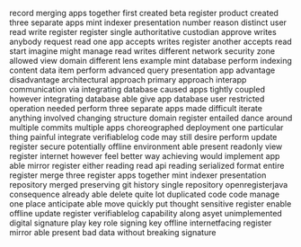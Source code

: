 record merging apps together first created beta register product created three separate apps mint indexer presentation number reason distinct user read write register register single authoritative custodian approve writes anybody request read one app accepts writes register another accepts read start imagine might manage read writes different network security zone allowed view domain different lens example mint database perform indexing content data item perform advanced query presentation app advantage disadvantage architectural approach primary approach interapp communication via integrating database caused apps tightly coupled however integrating database able give app database user restricted operation needed perform three separate apps made difficult iterate anything involved changing structure domain register entailed dance around multiple commits multiple apps choreographed deployment one particular thing painful integrate verifiablelog code may still desire perform update register secure potentially offline environment able present readonly view register internet however feel better way achieving would implement app able mirror register either reading read api reading serialized format entire register merge three register apps together mint indexer presentation repository merged preserving git history single repository openregisterjava consequence already able delete quite lot duplicated code code manage one place anticipate able move quickly put thought sensitive register enable offline update register verifiablelog capability along asyet unimplemented digital signature play key role signing key offline internetfacing register mirror able present bad data without breaking signature
